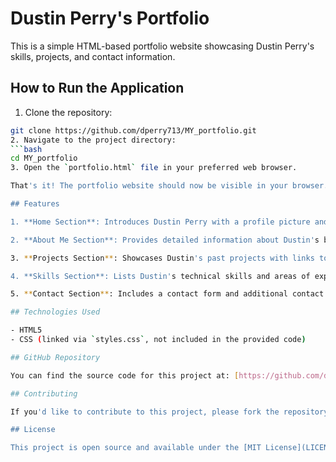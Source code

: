 # Dustin Perry's Portfolio

This is a simple HTML-based portfolio website showcasing Dustin Perry's skills, projects, and contact information.

## How to Run the Application

1. Clone the repository:
```bash
git clone https://github.com/dperry713/MY_portfolio.git
2. Navigate to the project directory:
```bash
cd MY_portfolio
3. Open the `portfolio.html` file in your preferred web browser.

That's it! The portfolio website should now be visible in your browser.

## Features

1. **Home Section**: Introduces Dustin Perry with a profile picture and a brief description.

2. **About Me Section**: Provides detailed information about Dustin's background, career goals, and education.

3. **Projects Section**: Showcases Dustin's past projects with links to their GitHub repositories.

4. **Skills Section**: Lists Dustin's technical skills and areas of expertise.

5. **Contact Section**: Includes a contact form and additional contact information (email, phone, LinkedIn).

## Technologies Used

- HTML5
- CSS (linked via `styles.css`, not included in the provided code)

## GitHub Repository

You can find the source code for this project at: [https://github.com/dperry713/MY_portfolio](https://github.com/dperry713/MY_portfolio)

## Contributing

If you'd like to contribute to this project, please fork the repository and submit a pull request.

## License

This project is open source and available under the [MIT License](LICENSE).
